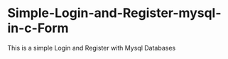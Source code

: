 # Simple-Login-and-Register-mysql-in-c-Form
This is a simple Login and Register with Mysql Databases
